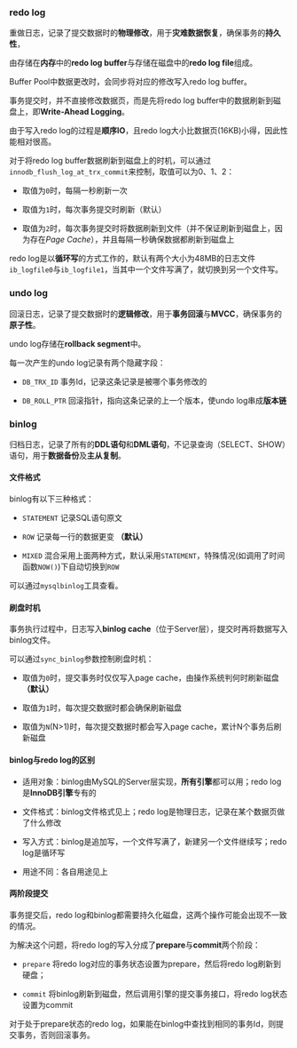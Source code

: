 ### redo log
重做日志，记录了提交数据时的**物理修改**，用于**灾难数据恢复**，确保事务的**持久性**，

由存储在**内存**中的**redo log buffer**与存储在磁盘中的**redo log file**组成。

Buffer Pool中数据更改时，会同步将对应的修改写入redo log buffer。

事务提交时，并不直接修改数据页，而是先将redo log buffer中的数据刷新到磁盘上，即**Write-Ahead Logging**。

由于写入redo log的过程是**顺序IO**，且redo log大小比数据页(16KB)小得，因此性能相对很高。

对于将redo log buffer数据刷新到磁盘上的时机，可以通过`innodb_flush_log_at_trx_commit`来控制，取值可以为0、1、2：

- 取值为`0`时，每隔一秒刷新一次

- 取值为`1`时，每次事务提交时刷新（默认）

- 取值为`2`时，每次事务提交时将数据刷新到文件（并不保证刷新到磁盘上，因为存在*Page Cache*），并且每隔一秒确保数据都刷新到磁盘上

redo log是以**循环写**的方式工作的，默认有两个大小为48MB的日志文件`ib_logfile0`与`ib_logfile1`，当其中一个文件写满了，就切换到另一个文件写。

### undo log
回滚日志，记录了提交数据时的**逻辑修改**，用于**事务回滚**与**MVCC**，确保事务的**原子性**。

undo log存储在**rollback segment**中。

每一次产生的undo log记录有两个隐藏字段：

- `DB_TRX_ID` 事务Id，记录这条记录是被哪个事务修改的

- `DB_ROLL_PTR` 回滚指针，指向这条记录的上一个版本，使undo log串成**版本链**

### binlog
归档日志，记录了所有的**DDL语句**和**DML语句**，不记录查询（SELECT、SHOW）语句，用于**数据备份**及**主从复制**。

#### 文件格式
binlog有以下三种格式：

- `STATEMENT` 记录SQL语句原文

- `ROW` 记录每一行的数据更变 **（默认）**

- `MIXED` 混合采用上面两种方式，默认采用`STATEMENT`，特殊情况(如调用了时间函数`NOW()`)下自动切换到`ROW`

可以通过`mysqlbinlog`工具查看。

#### 刷盘时机
事务执行过程中，日志写入**binlog cache**（位于Server层），提交时再将数据写入binlog文件。

可以通过`sync_binlog`参数控制刷盘时机：

- 取值为`0`时，提交事务时仅仅写入page cache，由操作系统判何时刷新磁盘 **（默认）**

- 取值为`1`时，每次提交数据时都会确保刷新磁盘

- 取值为`N`(N>1)时，每次提交数据时都会写入page cache，累计N个事务后刷新磁盘

#### binlog与redo log的区别
- 适用对象：binlog由MySQL的Server层实现，**所有引擎**都可以用；redo log是**InnoDB引擎**专有的

- 文件格式：binlog文件格式见上；redo log是物理日志，记录在某个数据页做了什么修改

- 写入方式：binlog是追加写，一个文件写满了，新建另一个文件继续写；redo log是循环写

- 用途不同：各自用途见上

#### 两阶段提交
事务提交后，redo log和binlog都需要持久化磁盘，这两个操作可能会出现不一致的情况。

为解决这个问题，将redo log的写入分成了**prepare**与**commit**两个阶段：

- `prepare` 将redo log对应的事务状态设置为prepare，然后将redo log刷新到硬盘；

- `commit` 将binlog刷新到磁盘，然后调用引擎的提交事务接口，将redo log状态设置为commit

对于处于prepare状态的redo log，如果能在binlog中查找到相同的事务Id，则提交事务，否则回滚事务。
